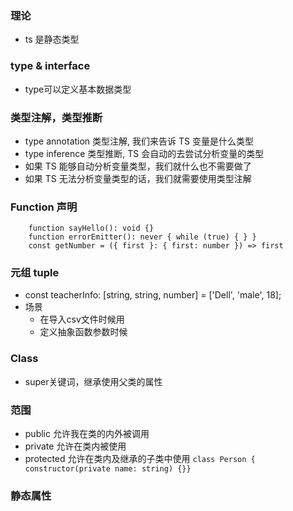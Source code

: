 ### 理论
* ts 是静态类型

### type & interface
* type可以定义基本数据类型

### 类型注解，类型推断
* type annotation 类型注解, 我们来告诉 TS 变量是什么类型
* type inference 类型推断, TS 会自动的去尝试分析变量的类型
* 如果 TS 能够自动分析变量类型，我们就什么也不需要做了
* 如果 TS 无法分析变量类型的话，我们就需要使用类型注解

### Function 声明
```
    function sayHello(): void {}
    function errorEmitter(): never { while (true) { } }
    const getNumber = ({ first }: { first: number }) => first
```

### 元组 tuple
* const teacherInfo: [string, string, number] = ['Dell', 'male', 18];
* 场景
    * 在导入csv文件时候用
    * 定义抽象函数参数时候

### Class
* super关键词，继承使用父类的属性

### 范围
* public 允许我在类的内外被调用
* private 允许在类内被使用
* protected 允许在类内及继承的子类中使用
`class Person { constructor(private name: string) {}}`

### 静态属性